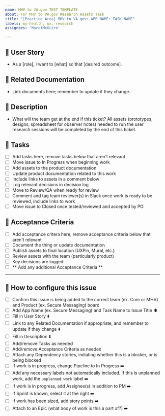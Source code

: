 ```yaml
---
name: MHV to VA.gov TEST TEMPLATE
about: For MHV to VA.gov Research Assets Task
title: "[Practice Area] MHV to VA.gov: APP NAME: TASK NAME"
labels: my-health, ux, research
assignees: 'MarciMcGuire'

---
```


## :star2: User Story
- As a [role], I want to [what] so that [desired outcome].

## :star2: Related Documentation
- Link documents here; remember to update if they change.

## :star2: Description
- What will the team get at the end if this ticket? All assets (prototypes, designs, spreadsheet for observer notes) needed to run the user research sessions will be completed by the end of this ticket.

## :star2: Tasks
- [ ] Add tasks here, remove tasks below that aren't relevant
- [ ] Move issue to In Progress when beginning work
- [ ] Add assets to the product documentation
- [ ] Update product documentation related to this work
- [ ] Include links to assets in a comment below
- [ ] Log relevant decisions in decision log
- [ ] Move to Review/QA when ready for review
- [ ] Comment and tag team reviewer(s) in Slack once work is ready to be reviewed, include links to work
- [ ] Move issue to Closed once tested/reviewed and accepted by PO

## :star2: Acceptance Criteria
- [ ] Add acceptance critera here, remove acceptance criteria below that aren't relevant
- [ ] Document the thing or update documentation
- [ ] Publish assets to final location (UXPin, Mural, etc.)
- [ ] Review assets with the team (particularly product)
- [ ] Key decisions are logged
- [ ] ** Add any additional Acceptance Criteria **

<hr>

## 🌟 How to configure this issue
- [ ] Confirm this issue is being added to the correct team (ex. Core or MHV) and Product (ex. Secure Messaging) board
- [ ] Add App Name (ex. Secure Messaging) and Task Name to Issue Title ⬆️
- [ ] Fill in User Story ⬇️
- [ ] Link to any Related Documentation if appropriate, and remember to update if they change ⬇️
- [ ] Fill in Description ⬇️
- [ ] Add/remove Tasks as needed
- [ ] Add/remove Acceptance Criteria as needed
- [ ] Attach any Dependency stories, indiating whether this is a blocker, or is being blocked
- [ ] If work is in progress, change Pipeline to In Progress :arrow_right: 
- [ ] Add any necessary labels not automatically included.  If this is unplanned work, add the `unplanned work` label :arrow_right: 
- [ ] If work is in progress, add Assignee(s) in addition to PM :arrow_right: 
- [ ] If Sprint is known, select it at the right :arrow_right: 
- [ ] If work has been sized, add story points :arrow_right: 
- [ ] Attach to an Epic (what body of work is this a part of?) :arrow_right: 
